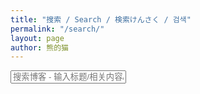 ```yaml
---
title: "搜索 / Search / 検索けんさく / 검색"
permalink: "/search/"
layout: page
author: 熊的猫
---
```


<!-- HTML elements for search -->
<input type="text" id="search-input" placeholder="搜索博客 - 输入标题/相关内容/日期.." style="text-align:center"/>
<ul id="results-container"></ul>

<!-- script pointing to jekyll-search.js -->
<script src="/js/simple-jekyll-search.min.js"></script>

<script>
SimpleJekyllSearch({
    searchInput: document.getElementById('search-input'),
    resultsContainer: document.getElementById('results-container'),
    json: '/search.json',
    searchResultTemplate: '<li><a href="{url}" title="{desc}">{title}</a></li>',
    noResultsText: '没有搜索到文章',
    limit: 20,
    fuzzy: false
  })
</script>